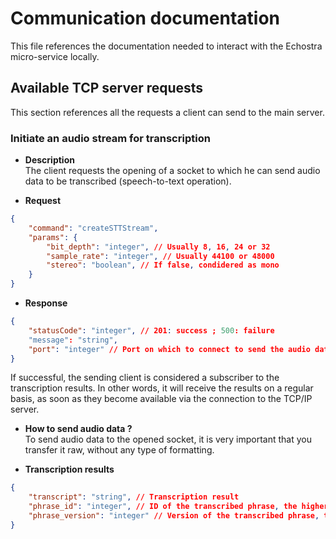 # Communication documentation

This file references the documentation needed to interact with the Echostra micro-service locally.

## Available TCP server requests

This section references all the requests a client can send to the main server.


### **Initiate an audio stream for transcription**

* **Description**  
The client requests the opening of a socket to which he can send audio data to be transcribed (speech-to-text operation).

* **Request**  
```json
{
    "command": "createSTTStream",
    "params": {
        "bit_depth": "integer", // Usually 8, 16, 24 or 32
        "sample_rate": "integer", // Usually 44100 or 48000
        "stereo": "boolean", // If false, condidered as mono
    }
}
```

* **Response**  
```json
{
    "statusCode": "integer", // 201: success ; 500: failure
    "message": "string",
    "port": "integer" // Port on which to connect to send the audio data
}
```

If successful, the sending client is considered a subscriber to the transcription results. In other words, it will receive the results on a regular basis, as soon as they become available via the connection to the TCP/IP server.

* **How to send audio data ?**  
To send audio data to the opened socket, it is very important that you transfer it raw, without any type of formatting.

* **Transcription results**  
```json
{
    "transcript": "string", // Transcription result
    "phrase_id": "integer", // ID of the transcribed phrase, the higher the more recent.
    "phrase_version": "integer" // Version of the transcribed phrase, the higher the more recent.
}
```